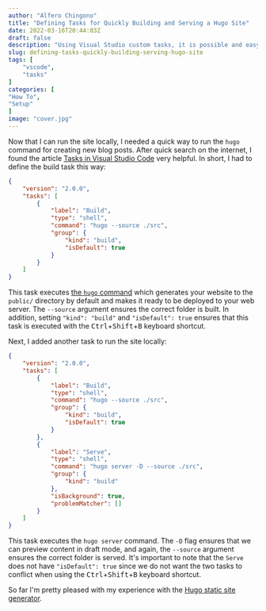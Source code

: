 ```yaml
---
author: "Alfero Chingono"
title: "Defining Tasks for Quickly Building and Serving a Hugo Site"
date: 2022-03-16T20:44:03Z
draft: false
description: "Using Visual Studio custom tasks, it is possible and easy to create tasks for quickly building and serving a Hugo site."
slug: defining-tasks-quickly-building-serving-hugo-site
tags: [
    "vscode",
    "tasks"
]
categories: [
"How To",
"Setup"
]
image: "cover.jpg"
---
```


Now that I can run the site locally, I needed a quick way to run the `hugo` command for creating new blog posts. After quick search on the internet, I found the article [Tasks in Visual Studio Code](https://code.visualstudio.com/Docs/editor/tasks) very helpful. In short, I had to define the build task this way:

```json
{
	"version": "2.0.0",
	"tasks": [
		{
			"label": "Build",
			"type": "shell",
			"command": "hugo --source ./src",
			"group": {
				"kind": "build",
				"isDefault": true
			}
		}
	]
}
```

This task executes [the `hugo` command](https://gohugo.io/getting-started/usage/#the-hugo-command) which generates your website to the `public/` directory by default and makes it ready to be deployed to your web server. The `--source` argument ensures the correct folder is built. In addition, setting `"kind": "build"` and `"isDefault": true` ensures that this task is executed with the <kbd>Ctrl</kbd>+<kbd>Shift</kbd>+<kbd>B</kbd> keyboard shortcut.

Next, I added another task to run the site locally:

```json
{
	"version": "2.0.0",
	"tasks": [
		{
			"label": "Build",
			"type": "shell",
			"command": "hugo --source ./src",
			"group": {
				"kind": "build",
				"isDefault": true
			}
		},
		{
			"label": "Serve",
			"type": "shell",
			"command": "hugo server -D --source ./src",
			"group": {
				"kind": "build"
			},
			"isBackground": true,
			"problemMatcher": []
		}
	]
}
```

This task executes the `hugo server` command. The `-D` flag ensures that we can preview content in draft mode, and again, the `--source` argument ensures the correct folder is served. It's important to note that the `Serve` does not have `"isDefault": true` since we do not want the two tasks to conflict when using the <kbd>Ctrl</kbd>+<kbd>Shift</kbd>+<kbd>B</kbd> keyboard shortcut.

So far I'm pretty pleased with my experience with the [Hugo static site generator](https://gohugo.io/).